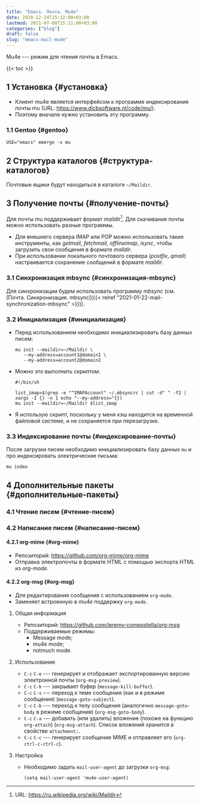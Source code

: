 ```yaml
---
title: "Emacs. Почта. Mu4e"
date: 2020-12-24T15:32:00+03:00
lastmod: 2021-07-08T15:11:00+03:00
categories: ["blog"]
draft: false
slug: "emacs-mail-mu4e"
---
```


Mu4e --- режим для чтения почты в Emacs.

<!--more-->

{{< toc >}}


## <span class="section-num">1</span> Установка {#установка}

-   Клиент mu4e является интерфейсом к программе индексирования почты mu (URL: <https://www.djcbsoftware.nl/code/mu/>).
-   Поэтому вначале нужно установить эту программу.


### <span class="section-num">1.1</span> Gentoo {#gentoo}

```shell
USE="emacs" emerge -v mu
```


## <span class="section-num">2</span> Структура каталогов {#структура-каталогов}

Почтовые ящики будут находиться в каталоге `~/Maildir`.


## <span class="section-num">3</span> Получение почты {#получение-почты}

Для почты _mu_ поддерживает формат _maildir_[^fn:1].
Для скачивания почты можно использовать разные программы.

-   Для внешнего сервера IMAP или POP можно использовать такие инструменты, как _getmail_, _fetchmail_, _offlineimap_, _isync_, чтобы загрузить свои сообщения в формате _maildir_.
-   При использовании локального почтового сервера (_postfix_, _qmail_) настраивается сохранение сообщений в формате _maildir_.


### <span class="section-num">3.1</span> Синхронизация mbsync {#синхронизация-mbsync}

Для синхронизации будем использовать программу _mbsync_ (см. [Почта. Синхронизация. mbsync]({{< relref "2021-01-22-mail-synchronization-mbsync" >}})).


### <span class="section-num">3.2</span> Инициализация {#инициализация}

-   Перед использованием необходимо инициализировать базу данных писем:

    ```shell
    mu init --maildir=~/Maildir \
       --my-address=account1@domain1 \
       --my-address=account2@domain2
    ```
-   Можно это выполнить скриптом:

    ```shell
    #!/bin/sh

    list_imap=$(grep -e "^IMAPAccount" ~/.mbsyncrc | cut -d" " -f2 | xargs -I {} -n 1 echo "--my-address="{})
    mu init --maildir=~/Maildir $list_imap
    ```
-   Я использую скрипт, поскольку у меня кэш находится на временной файловой системе, и не сохраняется при перезагрузке.


### <span class="section-num">3.3</span> Индексирование почты {#индексирование-почты}

После загрузки писем необходимо инициализировать базу данных `mu` и про индексировать электрические письма:

```shell
mu index
```


## <span class="section-num">4</span> Дополнительные пакеты {#дополнительные-пакеты}


### <span class="section-num">4.1</span> Чтение писем {#чтение-писем}


### <span class="section-num">4.2</span> Написание писем {#написание-писем}


#### <span class="section-num">4.2.1</span> org-mime {#org-mime}

-   Репозиторий: <https://github.com/org-mime/org-mime>
-   Отправка электропочты в формате HTML с помощью экспорта HTML из _org-mode_.


#### <span class="section-num">4.2.2</span> org-msg {#org-msg}

-   Для редактирования сообщения с использованием `org-mode`.
-   Заменяет встроенную в _mu4e_ поддержку `org-mode`.

<!--list-separator-->

1.  Общая информация

    -   Репозиторий: <https://github.com/jeremy-compostella/org-msg>
    -   Поддерживаемые режимы:
        -   Message mode;
        -   mu4e mode;
        -   notmuch mode.

<!--list-separator-->

2.  Использование

    -   `C-c` `C-e` --- генерирует и отображает экспортированную версию электронной почты (`org-msg-preview`).
    -   `C-c` `C-k` --- закрывает буфер (`message-kill-buffer`).
    -   `C-c` `C-s` --- переход к теме сообщения (как и в режиме сообщения) (`message-goto-subject`).
    -   `C-c` `C-b` --- переход к телу сообщения (аналогично `message-goto-body` в режиме сообщения) (`org-msg-goto-body`).
    -   `C-c` `C-a` --- добавить (или удалить) вложение (похоже на функцию `org-attach`) (`org-msg-attach`). Список вложений хранится в свойстве `attachment:`.
    -   `C-c` `C-c` --- генерирует сообщение MIME и отправляет его (`org-ctrl-c-ctrl-c`).

<!--list-separator-->

3.  Настройка

    -   Необходимо задать `mail-user-agent` до загрузки `org-msg`:

        ```elisp
        (setq mail-user-agent 'mu4e-user-agent)
        ```

[^fn:1]: URL: <https://ru.wikipedia.org/wiki/Maildir>
